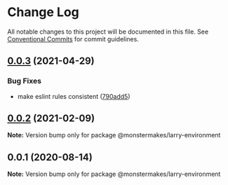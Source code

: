 # Change Log

All notable changes to this project will be documented in this file.
See [Conventional Commits](https://conventionalcommits.org) for commit guidelines.

## [0.0.3](https://github.com/@lockenj/larry/compare/@monstermakes/larry-environment@0.0.2...@monstermakes/larry-environment@0.0.3) (2021-04-29)


### Bug Fixes

* make eslint rules consistent ([790add5](https://github.com/@lockenj/larry/commit/790add52dfa7e8e7f95a5a846fcbac6eb1867273))





## [0.0.2](https://github.com/@lockenj/larry/compare/@monstermakes/larry-environment@0.0.1...@monstermakes/larry-environment@0.0.2) (2021-02-09)

**Note:** Version bump only for package @monstermakes/larry-environment





## 0.0.1 (2020-08-14)

**Note:** Version bump only for package @monstermakes/larry-environment
